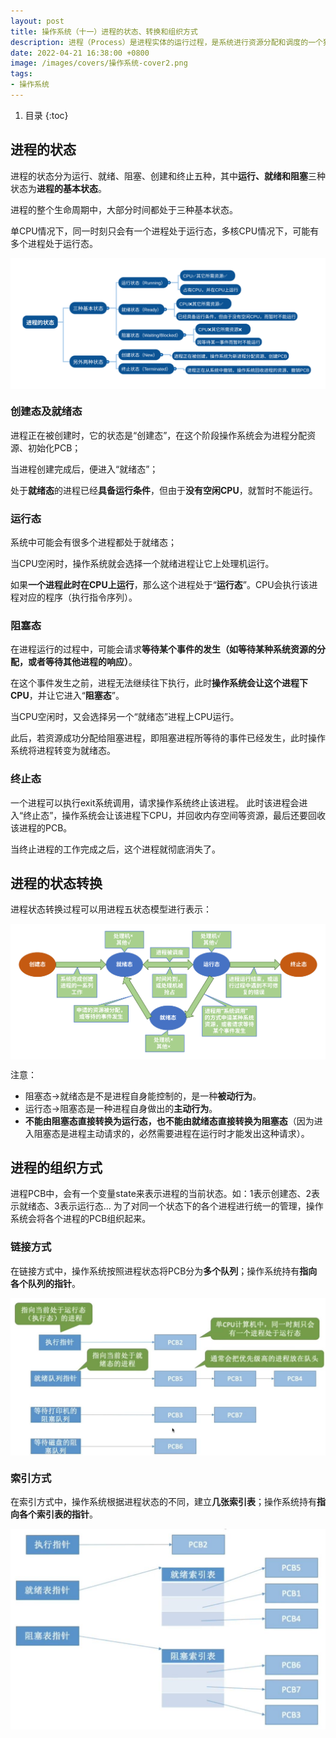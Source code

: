 ```yaml
---
layout: post 
title: 操作系统（十一）进程的状态、转换和组织方式 
description: 进程（Process）是进程实体的运行过程，是系统进行资源分配和调度的一个独立单位。
date: 2022-04-21 16:38:00 +0800 
image: /images/covers/操作系统-cover2.png
tags:
- 操作系统
---
```


1. 目录
{:toc}

## 进程的状态

进程的状态分为运行、就绪、阻塞、创建和终止五种，其中**运行、就绪和阻塞**三种状态为**进程的基本状态**。

进程的整个生命周期中，大部分时间都处于三种基本状态。

单CPU情况下，同一时刻只会有一个进程处于运行态，多核CPU情况下，可能有多个进程处于运行态。

<img src='\images\posts\操作系统-进程-进程状态.svg'
  style="
    display: block;
    margin-left: auto;
    margin-right: auto; 
    zoom:100%;" />

### 创建态及就绪态

进程正在被创建时，它的状态是“创建态”，在这个阶段操作系统会为进程分配资源、初始化PCB；

当进程创建完成后，便进入“就绪态”；

处于**就绪态**的进程已经**具备运行条件**，但由于**没有空闲CPU**，就暂时不能运行。

### 运行态

系统中可能会有很多个进程都处于就绪态；

当CPU空闲时，操作系统就会选择一个就绪进程让它上处理机运行。

如果**一个进程此时在CPU上运行**，那么这个进程处于“**运行态**”。CPU会执行该进程对应的程序（执行指令序列）。

### 阻塞态

在进程运行的过程中，可能会请求**等待某个事件的发生（如等待某种系统资源的分配，或者等待其他进程的响应）**。

在这个事件发生之前，进程无法继续往下执行，此时**操作系统会让这个进程下CPU**，并让它进入“**阻塞态**”。

当CPU空闲时，又会选择另一个“就绪态”进程上CPU运行。

此后，若资源成功分配给阻塞进程，即阻塞进程所等待的事件已经发生，此时操作系统将进程转变为就绪态。

### 终止态

一个进程可以执行exit系统调用，请求操作系统终止该进程。
此时该进程会进入“终止态”，操作系统会让该进程下CPU，并回收内存空间等资源，最后还要回收该进程的PCB。

当终止进程的工作完成之后，这个进程就彻底消失了。

## 进程的状态转换

进程状态转换过程可以用进程五状态模型进行表示：

<img src='\images\posts\操作系统-进程-进程状态转换图.svg'
  style="
    display: block;
    margin-left: auto;
    margin-right: auto; 
    zoom:100%;" />

注意：
- 阻塞态→就绪态是不是进程自身能控制的，是一种**被动行为**。
- 运行态→阻塞态是一种进程自身做出的**主动行为**。
- **不能由阻塞态直接转换为运行态，也不能由就绪态直接转换为阻塞态**（因为进入阻塞态是进程主动请求的，必然需要进程在运行时才能发出这种请求）。

## 进程的组织方式

进程PCB中，会有一个变量state来表示进程的当前状态。如：1表示创建态、2表示就绪态、3表示运行态...
为了对同一个状态下的各个进程进行统一的管理，操作系统会将各个进程的PCB组织起来。

### 链接方式
在链接方式中，操作系统按照进程状态将PCB分为**多个队列**；操作系统持有**指向各个队列的指针**。

<img src='\images\posts\操作系统-进程-链接方式.jpg'
  style="
    display: block;
    margin-left: auto;
    margin-right: auto; 
    zoom:50%;" />

### 索引方式
在索引方式中，操作系统根据进程状态的不同，建立**几张索引表**；操作系统持有**指向各个索引表的指针**。

<img src='\images\posts\操作系统-进程-索引方式.jpg'
  style="
    display: block;
    margin-left: auto;
    margin-right: auto; 
    zoom:50%;" />
